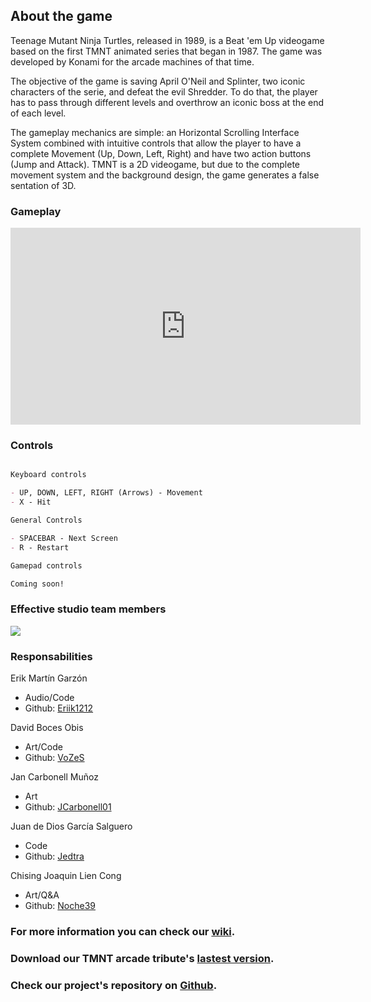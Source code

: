 ## About the game

Teenage Mutant Ninja Turtles, released in 1989, is a Beat 'em Up videogame based on the first TMNT animated series that began in 1987. The game was developed by Konami for the arcade machines of that time.

The objective of the game is saving April O'Neil and Splinter, two iconic characters of the serie, and defeat the evil Shredder. To do that, the player has to pass through different levels and overthrow an iconic boss at the end of each level.

The gameplay mechanics are simple: an Horizontal Scrolling Interface System combined with intuitive controls that allow the player to have a complete Movement (Up, Down, Left, Right) and have two action buttons (Jump and Attack). TMNT is a 2D videogame, but due to the complete movement system and the background design, the game generates a false sentation of 3D.

### Gameplay
<iframe width="560" height="315" src="https://www.youtube.com/embed/6yHFrnYFqCA" title="YouTube video player" frameborder="0" allow="accelerometer; autoplay; clipboard-write; encrypted-media; gyroscope; picture-in-picture" allowfullscreen></iframe>

### Controls
```markdown

Keyboard controls

- UP, DOWN, LEFT, RIGHT (Arrows) - Movement
- X - Hit

General Controls

- SPACEBAR - Next Screen
- R - Restart

Gamepad controls

Coming soon!


```


### Effective studio team members
![](https://github.com/eriik1212/Effective/blob/main/Team%20photo.jpeg?raw=true)

### Responsabilities
Erik Martín Garzón
* Audio/Code
* Github: [Eriik1212](https://github.com/eriik1212)

David Boces Obis
* Art/Code
* Github: [VoZeS](https://github.com/VoZeS)

Jan Carbonell Muñoz
* Art
* Github: [JCarbonell01](https://github.com/JCarbonell01)

Juan de Dios García Salguero
* Code
* Github: [Jedtra](https://github.com/Jedtra) 

Chising Joaquin Lien Cong
* Art/Q&A
* Github: [Noche39](https://github.com/Noche39)

### For more information you can check our [wiki](https://github.com/eriik1212/Effective/wiki).
### Download our TMNT arcade tribute's [lastest version](https://github.com/eriik1212/Effective/releases/tag/1.0).
### Check our project's repository on [Github](https://github.com/eriik1212/Effective).

